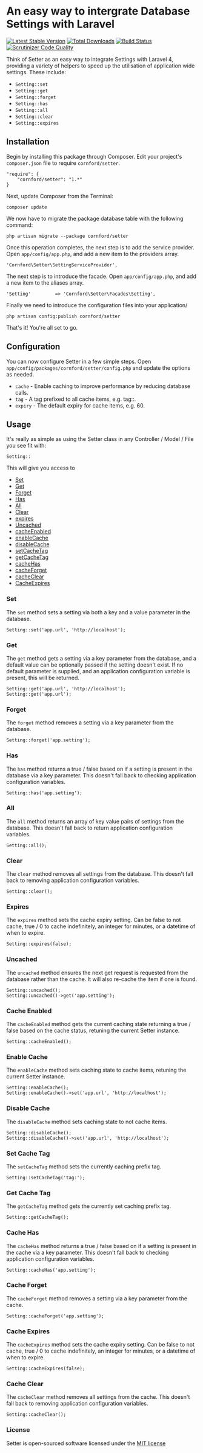 # An easy way to intergrate Database Settings with Laravel

[![Latest Stable Version](https://poser.pugx.org/cornford/setter/version.png)](https://packagist.org/packages/cornford/setter)
[![Total Downloads](https://poser.pugx.org/cornford/setter/d/total.png)](https://packagist.org/packages/cornford/setter)
[![Build Status](https://travis-ci.org/bradcornford/Setter.svg?branch=master)](https://travis-ci.org/bradcornford/Setter)
[![Scrutinizer Code Quality](https://scrutinizer-ci.com/g/bradcornford/Setter/badges/quality-score.png?b=master)](https://scrutinizer-ci.com/g/bradcornford/Setter/?branch=master)

Think of Setter as an easy way to integrate Settings with Laravel 4, providing a variety of helpers to speed up the utilisation of application wide settings. These include:

- `Setting::set`
- `Setting::get`
- `Setting::forget`
- `Setting::has`
- `Setting::all`
- `Setting::clear`
- `Setting::expires`

## Installation

Begin by installing this package through Composer. Edit your project's `composer.json` file to require `cornford/setter`.

	"require": {
		"cornford/setter": "1.*"
	}

Next, update Composer from the Terminal:

	composer update

We now have to migrate the package database table with the following command:

    php artisan migrate --package cornford/setter

Once this operation completes, the next step is to add the service provider. Open `app/config/app.php`, and add a new item to the providers array.

	'Cornford\Setter\SettingServiceProvider',

The next step is to introduce the facade. Open `app/config/app.php`, and add a new item to the aliases array.

	'Setting'         => 'Cornford\Setter\Facades\Setting',

Finally we need to introduce the configuration files into your application/

    php artisan config:publish cornford/setter

That's it! You're all set to go.

## Configuration

You can now configure Setter in a few simple steps. Open `app/config/packages/cornford/setter/config.php` and update the options as needed.

- `cache` - Enable caching to improve performance by reducing database calls.
- `tag` - A tag prefixed to all cache items, e.g. tag::.
- `expiry` - The default expiry for cache items, e.g. 60.

## Usage

It's really as simple as using the Setter class in any Controller / Model / File you see fit with:

`Setting::`

This will give you access to

- [Set](#set)
- [Get](#get)
- [Forget](#forget)
- [Has](#has)
- [All](#all)
- [Clear](#clear)
- [expires](#expires)
- [Uncached](#uncached)
- [cacheEnabled](#cache-enabled)
- [enableCache](#enable-cache)
- [disableCache](#disable-cache)
- [setCacheTag](#set-cache-tag)
- [getCacheTag](#get-cache-tag)
- [cacheHas](#cache-has)
- [cacheForget](#cache-forget)
- [cacheClear](#cache-clear)
- [CacheExpires](#cache-expires)

### Set

The `set` method sets a setting via both a key and a value parameter in the database.

	Setting::set('app.url', 'http://localhost');

### Get

The `get` method gets a setting via a key parameter from the database, and a default value can be optionally passed if the setting doesn't exist.
If no default parameter is supplied, and an application configuration variable is present, this will be returned.

	Setting::get('app.url', 'http://localhost');
	Setting::get('app.url');

### Forget

The `forget` method removes a setting via a key parameter from the database.

	Setting::forget('app.setting');

### Has

The `has` method returns a true / false based on if a setting is present in the database via a key parameter.
This doesn't fall back to checking application configuration variables.

	Setting::has('app.setting');

### All

The `all` method returns an array of key value pairs of settings from the database.
This doesn't fall back to return application configuration variables.

	Setting::all();

### Clear

The `clear` method removes all settings from the database.
This doesn't fall back to removing application configuration variables.

	Setting::clear();

### Expires

The `expires` method sets the cache expiry setting.
Can be false to not cache, true / 0 to cache indefinitely, an integer for minutes, or a datetime of when to expire.

	Setting::expires(false);

### Uncached

The `uncached` method ensures the next get request is requested from the database rather than the cache. It will also re-cache the item if one is found.

	Setting::uncached();
	Setting::uncached()->get('app.setting');

### Cache Enabled

The `cacheEnabled` method gets the current caching state returning a true / false based on the cache status, retuning the current Setter instance.

	Setting::cacheEnabled();

### Enable Cache

The `enableCache` method sets caching state to cache items, retuning the current Setter instance.

	Setting::enableCache();
	Setting::enableCache()->set('app.url', 'http://localhost');

### Disable Cache

The `disableCache` method sets caching state to not cache items.

	Setting::disableCache();
	Setting::disableCache()->set('app.url', 'http://localhost');

### Set Cache Tag

The `setCacheTag` method sets the currently caching prefix tag.

	Setting::setCacheTag('tag:');

### Get Cache Tag

The `getCacheTag` method gets the currently set caching prefix tag.

	Setting::getCacheTag();

### Cache Has

The `cacheHas` method returns a true / false based on if a setting is present in the cache via a key parameter.
This doesn't fall back to checking application configuration variables.

	Setting::cacheHas('app.setting');

### Cache Forget

The `cacheForget` method removes a setting via a key parameter from the cache.

	Setting::cacheForget('app.setting');

### Cache Expires

The `cacheExpires` method sets the cache expiry setting.
Can be false to not cache, true / 0 to cache indefinitely, an integer for minutes, or a datetime of when to expire.

	Setting::cacheExpires(false);

### Cache Clear

The `cacheClear` method removes all settings from the cache.
This doesn't fall back to removing application configuration variables.

	Setting::cacheClear();

### License

Setter is open-sourced software licensed under the [MIT license](http://opensource.org/licenses/MIT)